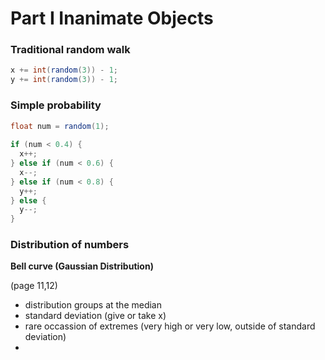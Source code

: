 # Part I Inanimate Objects

### Traditional random walk
```java
x += int(random(3)) - 1;
y += int(random(3)) - 1;
```

### Simple probability
```java
float num = random(1);
    
if (num < 0.4) {
  x++;
} else if (num < 0.6) {
  x--;
} else if (num < 0.8) {
  y++;
} else {
  y--;
}
```

### Distribution of numbers
__Bell curve (Gaussian Distribution)__

(page 11,12)
* distribution groups at the median
* standard deviation (give or take x)
* rare occassion of extremes (very high or very low, outside of standard deviation)
* 